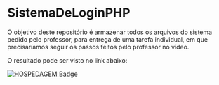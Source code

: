 # SistemaDeLoginPHP
O objetivo deste repositório é armazenar todos os arquivos do sistema pedido pelo professor, para entrega de uma tarefa individual, em que precisaríamos seguir os passos feitos pelo professor no vídeo.

O resultado pode ser visto no link abaixo:

[![HOSPEDAGEM Badge](https://img.shields.io/badge/-HOSPEDAGEM-black?style=for-the-badge&link=https://bit.ly/2UWDlLv)](https://bit.ly/2UWDlLv)

